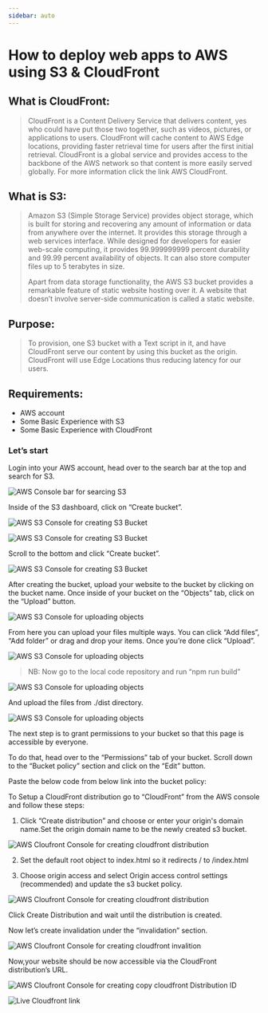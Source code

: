 ```yaml
---
sidebar: auto
---
```


# How to deploy web apps to AWS using S3 & CloudFront

## What is CloudFront:
> CloudFront is a Content Delivery Service that delivers content, yes who could have put those two together, such as videos, pictures, or applications to users. CloudFront will cache content to AWS Edge locations, providing faster retrieval time for users after the first initial retrieval. CloudFront is a global service and provides access to the backbone of the AWS network so that content is more easily served globally. For more information click the link AWS CloudFront.

## What is S3:
> Amazon S3 (Simple Storage Service) provides object storage, which is built for storing and recovering any amount of information or data from anywhere over the internet. It provides this storage through a web services interface. While designed for developers for easier web-scale computing, it provides 99.999999999 percent durability and 99.99 percent availability of objects. It can also store computer files up to 5 terabytes in size.
> 
> Apart from data storage functionality, the AWS S3 bucket provides a remarkable feature of static website hosting over it. A website that doesn’t involve server-side communication is called a static website.


## Purpose:
> To provision, one S3 bucket with a Text script in it, and have CloudFront serve our content by using this bucket as the origin. CloudFront will use Edge Locations thus reducing latency for our users.


## Requirements:
 - AWS account
 - Some Basic Experience with S3
 - Some Basic Experience with CloudFront


### Let’s start

Login into your AWS account, head over to the search bar at the top and search for S3.

![AWS Console bar for searcing S3](./images/1.png)


Inside of the S3 dashboard, click on “Create bucket”.
 
![AWS S3 Console for creating S3 Bucket](./images/2.png)

![AWS S3 Console for creating S3 Bucket](./images/3.png)
 
Scroll to the bottom and click “Create bucket”.

![AWS S3 Console for creating S3 Bucket](./images/4.jpg)
 
After creating the bucket, upload your website to the bucket by clicking on the bucket name. Once inside of your bucket on the “Objects” tab, click on the “Upload” button.

![AWS S3 Console for uploading objects](./images/5.jpg)

From here you can upload your files multiple ways. You can click “Add files”, “Add folder” or drag and drop your items. Once you’re done click “Upload”.

![AWS S3 Console for uploading objects](./images/6.jpg)

> NB: Now go to the local code repository and run “npm run build” 

![AWS S3 Console for uploading objects](./images/7.png)

And upload the files from ./dist directory.

![AWS S3 Console for uploading objects](./images/8.png)

The next step is to grant permissions to your bucket so that this page is accessible by everyone.

To do that, head over to the “Permissions” tab of your bucket. Scroll down to the “Bucket policy” section and click on the “Edit” button.

Paste the below code from below link into the bucket policy:  

To Setup a CloudFront distribution go to “CloudFront” from the AWS console and follow these steps:

1. Click “Create distribution” and choose  or enter your origin's domain name.Set the origin domain name to be the newly created s3 bucket.

![AWS Cloufront Console for creating cloudfront distribution](./images/9.png)

2. Set the default root object to index.html so it redirects / to /index.html

3. Choose origin access and select Origin access control settings (recommended) and update the s3 bucket policy. 

![AWS Cloufront Console for creating cloudfront distribution](./images/10.png)

Click Create Distribution and wait until the distribution is created.

Now let’s create invalidation under the “invalidation” section. 

![AWS Cloufront Console for creating cloudfront invalition](./images/11.png)

Now,your website should be now accessible via the CloudFront distribution’s URL. 

![AWS Cloufront Console for creating copy cloudfront Distribution ID](./images/12.png)

![Live Cloudfront link](./images/13.png)
